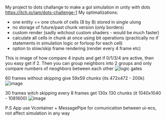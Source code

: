 My project to dots challange to make a gol simulation in unity with dots https://itch.io/jam/dots-challenge-1
My optimalizations:
  - one entity == one chunk of cells (8 by 8) stored in single ulong
  - no storage of future/past chunk version (only borders)
  - custom render (sadly witchout custom shaders - would be much faster)
  - calculate all cells in chunk at once using bit operations (practically no if statements in simulation logic or forloop for each cell)
  - option to slow/skip frame rendering (render every 4 frame etc)

This is image of how compare 4 inputs and get if 0/1/3/4 are active, then you easy get if 2. Then you can group neighbors into 2 groups and only compare numbers of neoghbors between each other
![logic gates](https://github.com/andruplay9/gameOfLifeForDotsChallange032024/assets/57016413/4e5fc60c-752a-45d1-8829-8ea2843d65b4)

60 frames without skipping give 59x59 chunks (its 472x472 - 200k)
![image](https://github.com/andruplay9/gameOfLifeForDotsChallange032024/assets/57016413/dfc60482-75eb-4639-a111-c9df218e6175)

30 frames witch skipping every 8 frames get 130x 130 chunks (it 1040x1040 - 1081600)
![image](https://github.com/andruplay9/gameOfLifeForDotsChallange032024/assets/57016413/4b92ca9a-a738-43d7-9f4d-9f74045eb672)

P.S App use Vcontainer + MessagePipe for comunication between ui-ecs, not affect simulation in any way


